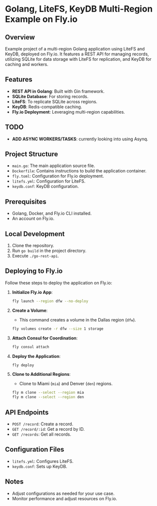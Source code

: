 # Golang, LiteFS, KeyDB Multi-Region Example on Fly.io

## Overview

Example project of a multi-region Golang application using LiteFS and KeyDB, deployed on Fly.io. It features a REST API for managing records, utilizing SQLite for data storage with LiteFS for replication, and KeyDB for caching and workers.

## Features

- **REST API in Golang**: Built with Gin framework.
- **SQLite Database**: For storing records.
- **LiteFS**: To replicate SQLite across regions.
- **KeyDB**: Redis-compatible caching.
- **Fly.io Deployment**: Leveraging multi-region capabilities.

## TODO

- **ADD ASYNC WORKERS/TASKS**: currently looking into using Asynq.

## Project Structure

- `main.go`: The main application source file.
- `Dockerfile`: Contains instructions to build the application container.
- `fly.toml`: Configuration for Fly.io deployment.
- `litefs.yml`: Configuration for LiteFS.
- `keydb.conf`: KeyDB configuration.

## Prerequisites

- Golang, Docker, and Fly.io CLI installed.
- An account on Fly.io.

## Local Development

1. Clone the repository.
2. Run `go build` in the project directory.
3. Execute `./go-rest-api`.

## Deploying to Fly.io

Follow these steps to deploy the application on Fly.io:

1. **Initialize Fly.io App**:

   ```bash
   fly launch --region dfw --no-deploy
   ```

2. **Create a Volume**:

   - This command creates a volume in the Dallas region (`dfw`).

   ```bash
   fly volumes create -r dfw --size 1 storage
   ```

3. **Attach Consul for Coordination**:

   ```bash
   fly consul attach
   ```

4. **Deploy the Application**:

   ```bash
   fly deploy
   ```

5. **Clone to Additional Regions**:
   - Clone to Miami (`mia`) and Denver (`den`) regions.
   ```bash
   fly m clone --select --region mia
   fly m clone --select --region den
   ```

## API Endpoints

- `POST /record`: Create a record.
- `GET /record/:id`: Get a record by ID.
- `GET /records`: Get all records.

## Configuration Files

- `litefs.yml`: Configures LiteFS.
- `keydb.conf`: Sets up KeyDB.

## Notes

- Adjust configurations as needed for your use case.
- Monitor performance and adjust resources on Fly.io.
